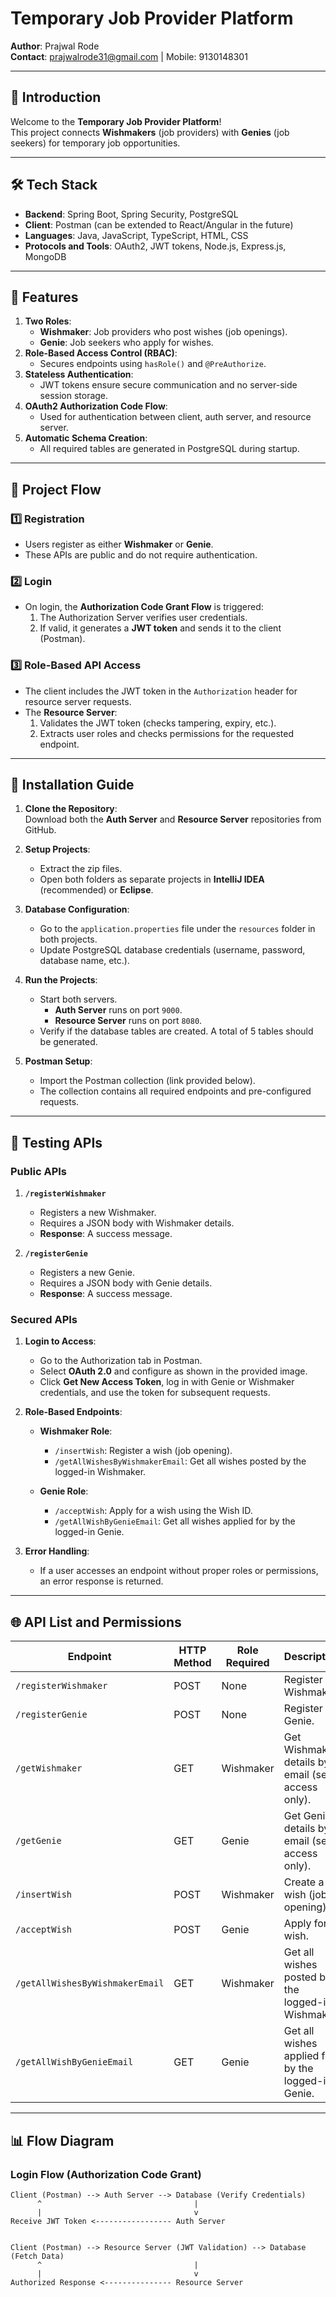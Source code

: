 # Temporary Job Provider Platform  

**Author**: Prajwal Rode  
**Contact**: [prajwalrode31@gmail.com](mailto:prajwalrode31@gmail.com) | Mobile: 9130148301  

---

## 📝 Introduction  
Welcome to the **Temporary Job Provider Platform**!  
This project connects **Wishmakers** (job providers) with **Genies** (job seekers) for temporary job opportunities.

---

## 🛠 Tech Stack  
- **Backend**: Spring Boot, Spring Security, PostgreSQL  
- **Client**: Postman (can be extended to React/Angular in the future)  
- **Languages**: Java, JavaScript, TypeScript, HTML, CSS  
- **Protocols and Tools**: OAuth2, JWT tokens, Node.js, Express.js, MongoDB  

---

## 🚀 Features  
1. **Two Roles**:  
   - **Wishmaker**: Job providers who post wishes (job openings).  
   - **Genie**: Job seekers who apply for wishes.  
2. **Role-Based Access Control (RBAC)**:  
   - Secures endpoints using `hasRole()` and `@PreAuthorize`.  
3. **Stateless Authentication**:  
   - JWT tokens ensure secure communication and no server-side session storage.  
4. **OAuth2 Authorization Code Flow**:  
   - Used for authentication between client, auth server, and resource server.  
5. **Automatic Schema Creation**:  
   - All required tables are generated in PostgreSQL during startup.  

---

## 📜 Project Flow  

### 1️⃣ Registration  
- Users register as either **Wishmaker** or **Genie**.  
- These APIs are public and do not require authentication.  

### 2️⃣ Login  
- On login, the **Authorization Code Grant Flow** is triggered:  
  1. The Authorization Server verifies user credentials.  
  2. If valid, it generates a **JWT token** and sends it to the client (Postman).  

### 3️⃣ Role-Based API Access  
- The client includes the JWT token in the `Authorization` header for resource server requests.  
- The **Resource Server**:  
  1. Validates the JWT token (checks tampering, expiry, etc.).  
  2. Extracts user roles and checks permissions for the requested endpoint.  

---

## 📂 Installation Guide  

1. **Clone the Repository**:  
   Download both the **Auth Server** and **Resource Server** repositories from GitHub.  

2. **Setup Projects**:  
   - Extract the zip files.  
   - Open both folders as separate projects in **IntelliJ IDEA** (recommended) or **Eclipse**.  

3. **Database Configuration**:  
   - Go to the `application.properties` file under the `resources` folder in both projects.  
   - Update PostgreSQL database credentials (username, password, database name, etc.).  

4. **Run the Projects**:  
   - Start both servers.  
     - **Auth Server** runs on port `9000`.  
     - **Resource Server** runs on port `8080`.  
   - Verify if the database tables are created. A total of 5 tables should be generated.  

5. **Postman Setup**:  
   - Import the Postman collection (link provided below).  
   - The collection contains all required endpoints and pre-configured requests.  

---

## 🔑 Testing APIs  

### Public APIs  
1. **`/registerWishmaker`**  
   - Registers a new Wishmaker.  
   - Requires a JSON body with Wishmaker details.  
   - **Response**: A success message.  

2. **`/registerGenie`**  
   - Registers a new Genie.  
   - Requires a JSON body with Genie details.  
   - **Response**: A success message.  

### Secured APIs  
1. **Login to Access**:  
   - Go to the Authorization tab in Postman.  
   - Select **OAuth 2.0** and configure as shown in the provided image.  
   - Click **Get New Access Token**, log in with Genie or Wishmaker credentials, and use the token for subsequent requests.  

2. **Role-Based Endpoints**:  
   - **Wishmaker Role**:  
     - `/insertWish`: Register a wish (job opening).  
     - `/getAllWishesByWishmakerEmail`: Get all wishes posted by the logged-in Wishmaker.  

   - **Genie Role**:  
     - `/acceptWish`: Apply for a wish using the Wish ID.  
     - `/getAllWishByGenieEmail`: Get all wishes applied for by the logged-in Genie.  

3. **Error Handling**:  
   - If a user accesses an endpoint without proper roles or permissions, an error response is returned.  

---

## 🌐 API List and Permissions  

| **Endpoint**                     | **HTTP Method** | **Role Required** | **Description**                                                                 |
|----------------------------------|-----------------|-------------------|---------------------------------------------------------------------------------|
| `/registerWishmaker`             | POST            | None              | Register a Wishmaker.                                                          |
| `/registerGenie`                 | POST            | None              | Register a Genie.                                                              |
| `/getWishmaker`                  | GET             | Wishmaker         | Get Wishmaker details by email (self-access only).                             |
| `/getGenie`                      | GET             | Genie             | Get Genie details by email (self-access only).                                 |
| `/insertWish`                    | POST            | Wishmaker         | Create a wish (job opening).                                                   |
| `/acceptWish`                    | POST            | Genie             | Apply for a wish.                                                              |
| `/getAllWishesByWishmakerEmail`  | GET             | Wishmaker         | Get all wishes posted by the logged-in Wishmaker.                              |
| `/getAllWishByGenieEmail`        | GET             | Genie             | Get all wishes applied for by the logged-in Genie.                             |

---

## 📊 Flow Diagram  

### **Login Flow (Authorization Code Grant)**  
```text
Client (Postman) --> Auth Server --> Database (Verify Credentials)  
      ^                                  |  
      |                                  v  
Receive JWT Token <----------------- Auth Server  


Client (Postman) --> Resource Server (JWT Validation) --> Database (Fetch Data)  
      ^                                  |  
      |                                  v  
Authorized Response <--------------- Resource Server  
